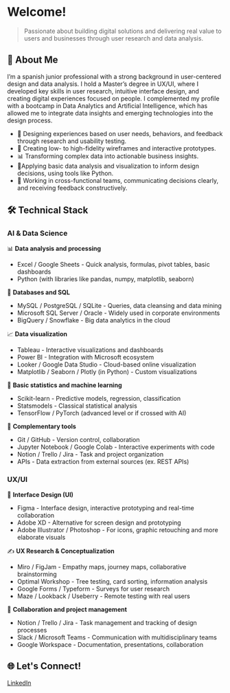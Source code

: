 # Welcome!


> Passionate about building digital solutions and delivering real value to users and businesses through user research and data analysis.

## 🎯 About Me

I’m a spanish junior professional with a strong background in user-centered design and data analysis. I hold a Master’s degree in UX/UI, where I developed key skills in user research, intuitive interface design, and creating digital experiences focused on people. I complemented my profile with a bootcamp in Data Analytics and Artificial Intelligence, which has allowed me to integrate data insights and emerging technologies into the design process.

- 🤖 Designing experiences based on user needs, behaviors, and feedback through research and usability testing.
- 🔄 Creating low- to high-fidelity wireframes and interactive prototypes.
- 📊 Transforming complex data into actionable business insights.
- 🧠Applying basic data analysis and visualization to inform design decisions, using tools like Python.
- 🚀 Working in cross-functional teams, communicating decisions clearly, and receiving feedback constructively.


## 🛠️ Technical Stack

### AI & Data Science

📊 **Data analysis and processing**
- Excel / Google Sheets - Quick analysis, formulas, pivot tables, basic dashboards
- Python (with libraries like pandas, numpy, matplotlib, seaborn)

💾 **Databases and SQL**
- MySQL / PostgreSQL / SQLite - Queries, data cleansing and data mining
- Microsoft SQL Server / Oracle - Widely used in corporate environments
- BigQuery / Snowflake - Big data analytics in the cloud

📈 **Data visualization**
- Tableau - Interactive visualizations and dashboards
- Power BI - Integration with Microsoft ecosystem
- Looker / Google Data Studio - Cloud-based online visualization
- Matplotlib / Seaborn / Plotly (in Python) - Custom visualizations

🧠 **Basic statistics and machine learning**
- Scikit-learn - Predictive models, regression, classification
- Statsmodels - Classical statistical analysis
- TensorFlow / PyTorch (advanced level or if crossed with AI)

🧰 **Complementary tools**
- Git / GitHub - Version control, collaboration
- Jupyter Notebook / Google Colab - Interactive experiments with code
- Notion / Trello / Jira - Task and project organization
- APIs - Data extraction from external sources (ex. REST APIs)


### UX/UI
🎨 **Interface Design (UI)**
- Figma - Interface design, interactive prototyping and real-time collaboration
- Adobe XD - Alternative for screen design and prototyping
- Adobe Illustrator / Photoshop - For icons, graphic retouching and more elaborate visuals

✍️ **UX Research & Conceptualization**
- Miro / FigJam - Empathy maps, journey maps, collaborative brainstorming
- Optimal Workshop - Tree testing, card sorting, information analysis
- Google Forms / Typeform - Surveys for user research
- Maze / Lookback / Useberry - Remote testing with real users

💬 **Collaboration and project management**
- Notion / Trello / Jira - Task management and tracking of design processes
- Slack / Microsoft Teams - Communication with multidisciplinary teams
- Google Workspace - Documentation, presentations, collaboration



## 🌐 Let's Connect!

[LinkedIn](https://www.linkedin.com/in/carla-molina-angel-274548283)

